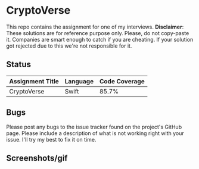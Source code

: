 # CryptoVerse

This repo contains the assignment for one of my interviews.
**Disclaimer**: These solutions are for reference purpose only. Please, do not copy-paste it. Companies are smart enough to catch if you are cheating. If your solution got rejected due to this we're not responsible for it.

## Status
|Assignment Title|Language|Code Coverage|
|----------------|--------|-------------|
|  CryptoVerse   |  Swift |    85.7%    |

## Bugs
Please post any bugs to the issue tracker found on the project's GitHub page. Please include a description of what is not working right with your issue. I'll try my best to fix it on time.

## Screenshots/gif
